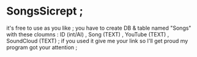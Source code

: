 # SongsSicrept ;
it's free to use as you like ;
you have to create DB & table named "Songs" with these cloumns :
ID (int/AI) , Song (TEXT) , YouTube (TEXT) , SoundCloud (TEXT) ;
if you used it give me your link so I'll get proud my program got your attention ;
